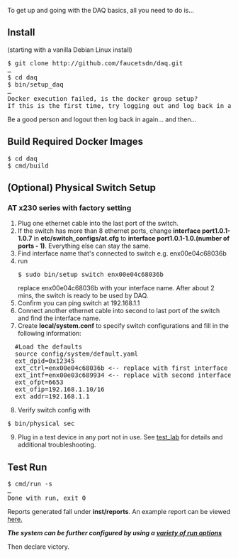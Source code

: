 To get up and going with the DAQ basics, all you need to do is...

## Install
(starting with a vanilla Debian Linux install)
<pre>
$ git clone http://github.com/faucetsdn/daq.git
&hellip;
$ cd daq
$ bin/setup_daq
&hellip;
Docker execution failed, is the docker group setup?
If this is the first time, try logging out and log back in again.
</pre>
Be a good person and logout then log back in again... and then...

## Build Required Docker Images
<pre>
$ cd daq
$ cmd/build
</pre>

## (Optional) Physical Switch Setup
### AT x230 series with factory setting
1. Plug one ethernet cable into the last port of the switch.
2. If the switch has more than 8 ethernet ports, change **interface port1.0.1-1.0.7** in  **etc/switch_configs/at.cfg** to **interface port1.0.1-1.0.(number of ports - 1)**. Everything else can stay the same.
3. Find interface name that's connected to switch e.g. enx00e04c68036b
4. run <pre>$ sudo bin/setup_switch enx00e04c68036b </pre> replace enx00e04c68036b with your interface name. After about 2 mins, the switch is ready to be used by DAQ.
5. Confirm you can ping switch at 192.168.1.1
6. Connect another ethernet cable into second to last port of the switch and find the interface name. 
7. Create **local/system.conf** to specify switch configurations and fill in the following information: 
  <pre>
  #Load the defaults
  source config/system/default.yaml
  ext_dpid=0x12345
  ext_ctrl=enx00e04c68036b <-- replace with first interface name
  ext_intf=enx00e03c689934 <-- replace with second interface name
  ext_ofpt=6653
  ext_ofip=192.168.1.10/16
  ext_addr=192.168.1.1</pre>
 8. Verify switch config with 
 <pre>$ bin/physical_sec </pre>
 9. Plug in a test device in any port not in use.
See [test_lab](test_lab.md) for details and additional troubleshooting.

## Test Run
<pre>
$ cmd/run -s
&hellip;
Done with run, exit 0
</pre>
Reports generated fall under **inst/reports**. An example report can be viewed [here.](report.md)

***The system can be further configured by using a [variety of run options](options.md)***

Then declare victory.
